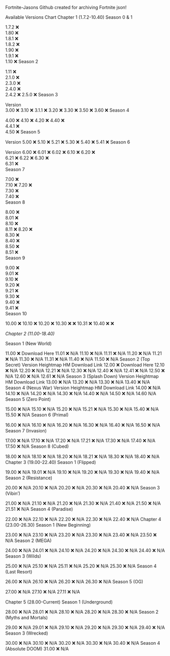 Fortnite-Jasons
Github created for archiving Fortnite json!

Available Versions Chart
Chapter 1 (1.7.2-10.40)
Season 0 & 1

1.7.2	❌	
1.80	❌	
1.8.1	❌	
1.8.2	❌	
1.90	❌	
1.9.1	❌	
1.10	❌
Season 2

1.11	❌	
2.1.0	❌	
2.3.0	❌	
2.4.0	❌	
2.4.2	❌
2.5.0	❌
Season 3

Version		
3.00	❌
3.10	❌
3.1.1	❌
3.20	❌
3.30	❌
3.50	❌
3.60	❌
Season 4

4.00	❌
4.10	❌
4.20	❌
4.40	❌	
4.4.1	❌	
4.50	❌
Season 5

Version	
5.00	❌
5.10  ❌
5.21	❌
5.30  ❌
5.40	❌
5.41	❌
Season 6

Version	
6.00	❌
6.01	❌
6.02	❌
6.10	❌
6.20	❌	
6.21	❌
6.22	❌
6.30	❌	
6.31	❌	
Season 7

7.00	❌	
7.10	❌
7.20	❌	
7.30	❌	
7.40	❌	
Season 8

8.00	❌	
8.01	❌	
8.10	❌	
8.11	❌
8.20	❌	
8.30	❌	
8.40	❌	
8.50	❌	
8.51	❌	
Season 9

9.00	❌	
9.01	❌	
9.10	❌	
9.20	❌	
9.21	❌	
9.30	❌	
9.40	❌	
9.41	❌	
Season 10

10.00	❌
10.10	❌
10.20	❌
10.30	❌	❌
10.31	❌
10.40	❌	❌

*Chapter 2 (11.00-18.40)*

Season 1 (New World)

11.00	❌	Download Here
11.01	❌	N/A
11.10	❌	N/A
11.11	❌	N/A
11.20	❌	N/A
11.21	❌	N/A
11.30	❌	N/A
11.31	❌	N/A
11.40	❌	N/A
11.50	❌	N/A
Season 2 (Top Secret)
Version	Heightmap	HM Download Link
12.00	❌	Download Here
12.10	❌	N/A
12.20	❌	N/A
12.21	❌	N/A
12.30	❌	N/A
12.40	❌	N/A
12.41	❌	N/A
12.50	❌	N/A
12.60	❌	N/A
12.61	❌	N/A
Season 3 (Splash Down)
Version	Heightmap	HM Download Link
13.00	❌	N/A
13.20	❌	N/A
13.30	❌	N/A
13.40	❌	N/A
Season 4 (Nexus War)
Version	Heightmap	HM Download Link
14.00	❌	N/A
14.10	❌	N/A
14.20	❌	N/A
14.30	❌	N/A
14.40	❌	N/A
14.50	❌	N/A
14.60		N/A
Season 5 (Zero Point)

15.00	❌	N/A
15.10	❌	N/A
15.20	❌	N/A
15.21	❌	N/A
15.30	❌	N/A
15.40	❌	N/A
15.50	❌	N/A
Season 6 (Primal)

16.00	❌	N/A
16.10	❌	N/A
16.20	❌	N/A
16.30	❌	N/A
16.40	❌	N/A
16.50	❌	N/A
Season 7 (Invasion)

17.00	❌	N/A
17.10	❌	N/A
17.20	❌	N/A
17.21	❌	N/A
17.30	❌	N/A
17.40	❌	N/A
17.50	❌	N/A
Season 8 (Cubed)

18.00	❌	N/A
18.10	❌	N/A
18.20	❌	N/A
18.21	❌	N/A
18.30	❌	N/A
18.40	❌	N/A
Chapter 3 (19.00-22.40)
Season 1 (Flipped)

19.00	❌	N/A
19.01	❌	N/A
19.10	❌	N/A
19.20	❌	N/A
19.30	❌	N/A
19.40	❌	N/A
Season 2 (Resistance)

20.00	❌	N/A
20.10	❌	N/A
20.20	❌	N/A
20.30	❌	N/A
20.40	❌	N/A
Season 3 (Vibin’)

21.00	❌	N/A
21.10	❌	N/A
21.20	❌	N/A
21.30	❌	N/A
21.40	❌	N/A
21.50	❌	N/A
21.51	❌	N/A
Season 4 (Paradise)

22.00	❌	N/A
22.10	❌	N/A
22.20	❌	N/A
22.30	❌	N/A
22.40	❌	N/A
Chapter 4 (23.00-26.30)
Season 1 (New Beginning)

23.00	❌	N/A
23.10	❌	N/A
23.20	❌	N/A
23.30	❌	N/A
23.40	❌	N/A
23.50	❌	N/A
Season 2 (MEGA)

24.00	❌	N/A
24.01	❌	N/A
24.10	❌	N/A
24.20	❌	N/A
24.30	❌	N/A
24.40	❌	N/A
Season 3 (Wilds)

25.00	❌	N/A
25.10	❌	N/A
25.11	❌	N/A
25.20	❌	N/A
25.30	❌	N/A
Season 4 (Last Resort)

26.00	❌	N/A
26.10	❌	N/A
26.20	❌	N/A
26.30	❌	N/A
Season 5 (OG)

27.00	❌	N/A
27.10	❌	N/A
27.11	❌	N/A

Chapter 5 (28.00-Current)
Season 1 (Underground)

28.00	❌	N/A
28.01	❌	N/A
28.10	❌	N/A
28.20	❌	N/A
28.30	❌	N/A
Season 2 (Myths and Mortals)

29.00	❌	N/A
29.01	❌	N/A
29.10	❌	N/A
29.20	❌	N/A
29.30	❌	N/A
29.40	❌	N/A
Season 3 (Wrecked)

30.00	❌	N/A
30.10	❌	N/A
30.20	❌	N/A
30.30	❌	N/A
30.40	❌	N/A
Season 4 (Absolute DOOM)
31.00	❌  N/A
